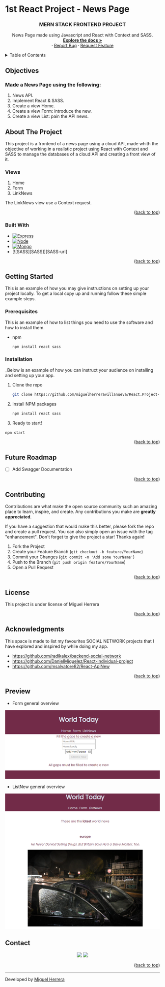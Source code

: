 # 1st React Project - News Page

 <h3 align="center">MERN STACK FRONTEND PROJECT</h3>

  <p align="center">
    News Page made using Javascript and React with Context and SASS.
    <br />
    <a href="https://github.com/miguelherreravillanueva/React.Project-Newspage"><strong>Explore the docs »</strong></a>
    <br />
    ·
    <a href="https://github.com/miguelherreravillanueva/React.Project-Newspage/issues">Report Bug</a>
    ·
    <a href="https://github.com/miguelherreravillanueva/React.Project-Newspage/issues">Request Feature</a>
  </p>
</div>



<!-- TABLE OF CONTENTS -->
<details>
  <summary>Table of Contents</summary>
  <ol>
        <li><a href="#objectives">Objectives</a></li>
    <li>
      <a href="#about-the-project">About The Project</a>
      <ul>
        <li><a href="#endpoints">Endpoints</a></li>
         <li><a href="#built-with">Built With</a></li>
      </ul>   
    </li>
    <li>
      <a href="#getting-started">Getting Started</a>
      <ul>
        <li><a href="#prerequisites">Prerequisites</a></li>
        <li><a href="#installation">Installation</a></li>
      </ul>
    </li>
    <li><a href="#future-roadmap">Future Roadmap</a></li>
    <li><a href="#contributing">Contributing</a></li>
    <li><a href="#license">License</a></li>
    <li><a href="#acknowledgments">Acknowledgments</a></li>
    <li><a href="#contact">Contact</a></li>
  </ol>
</details>

<!-- ABOUT THE OBJECTIVES -->
## Objectives
### Made a News Page using the following:
<objectives>
  <ol>
    <li>News API.<a href="https://developer.nytimes.com/apis"></a></li>
    <li>Implement React & SASS.</a></li>
    <li>Create a view Home.</a></li>
    <li>Create a view Form: introduce the new.</a></li>
    <li>Create a view List: pain the API news.</a></li>
</ol>
</objectives>


<!-- ABOUT THE PROJECT -->
## About The Project

This project is a frontend of a news page using a cloud API, made whith the objective of working in a realistic project using React with Context and SASS to manage the databases of a cloud API and creating a front view of it.


### Views

<views>
 
  <ol>
    <li>Home</a></li>
    <li>Form</a></li>
    <li>LinkNews</a></li>
  </ol>
</views>

The LinkNews view use a Context request.


<p align="right">(<a href="#readme-top">back to top</a>)</p>


### Built With

* [![Express][Express.js]][Express.js-url]
* [![Node][Node.JS]][Node.JS-url]
* [![Mongo][MongoDB]][MongoDB-url]
* [![SASS][SASS]][SASS-url]



<p align="right">(<a href="#readme-top">back to top</a>)</p>



<!-- GETTING STARTED -->
## Getting Started

This is an example of how you may give instructions on setting up your project locally.
To get a local copy up and running follow these simple example steps.

### Prerequisites

This is an example of how to list things you need to use the software and how to install them.
* npm
  ```sh
  npm install react sass
  ```

### Installation

_Below is an example of how you can instruct your audience on installing and setting up your app.

1. Clone the repo
   ```sh
   git clone https://github.com/miguelherreravillanueva/React.Project-Newspage.git
   ```
3. Install NPM packages
   ```sh
   npm install react sass
   ```
4. Ready to start!
  ```sh
  npm start
  ```


<p align="right">(<a href="#readme-top">back to top</a>)</p>


<!-- FUTURE -->
## Future Roadmap

- [ ] Add Swagger Documentation

<p align="right">(<a href="#readme-top">back to top</a>)</p>



<!-- CONTRIBUTING -->
## Contributing

Contributions are what make the open source community such an amazing place to learn, inspire, and create. Any contributions you make are **greatly appreciated**.

If you have a suggestion that would make this better, please fork the repo and create a pull request. You can also simply open an issue with the tag "enhancement".
Don't forget to give the project a star! Thanks again!

1. Fork the Project
2. Create your Feature Branch (`git checkout -b feature/YourName`)
3. Commit your Changes (`git commit -m 'Add some YourName'`)
4. Push to the Branch (`git push origin feature/YourName`)
5. Open a Pull Request

<p align="right">(<a href="#readme-top">back to top</a>)</p>



<!-- LICENSE -->
## License

This project is under license of Miguel Herrera

<p align="right">(<a href="#readme-top">back to top</a>)</p>



<!-- ACKNOWLEDGMENTS -->
## Acknowledgments

This space is made to list my favourites SOCIAL NETWORK projects that I have explored and inspired by while doing my app.

* https://github.com/radikalex/backend-social-network
* https://github.com/DanielMiguelez/React-individual-project
* https://github.com/msalvatore82/React-ApiNew 


<p align="right">(<a href="#readme-top">back to top</a>)</p>



<!-- PREVIEW -->
## Preview 

- Form general overview

![foto](./src/components/image/form.png)


- ListNew general overview

![foto](./src/components/image/linknews.png)



<!-- CONTACT -->
## Contact 
  <p align="center">
<a href = "mailto:mirkouda@gmail.com"><img src="https://img.shields.io/badge/-Gmail-%23333?style=for-the-badge&logo=gmail&logoColor=white" target="_blank"></a>
    <a href="https://www.linkedin.com/in/mherrevi/" target="_blank"><img src="https://img.shields.io/badge/-LinkedIn-%230077B5?style=for-the-badge&logo=linkedin&logoColor=white" target="_blank"></a> 
</p>

<p align="right">(<a href="#readme-top">back to top</a>)</p>

---

Developed by [Miguel Herrera](https://github.com/miguelherreravillanueva)



<!-- MARKDOWN LINKS & IMAGES -->
<!-- https://www.markdownguide.org/basic-syntax/#reference-style-links -->

[linkedin-shield]: https://img.shields.io/badge/-LinkedIn-black.svg?style=for-the-badge&logo=linkedin&colorB=555
[linkedin-url]: https://linkedin.com/in/sergiocano-dev
[product-screenshot]: images/screenshot.png
[Next.js]: https://img.shields.io/badge/next.js-000000?style=for-the-badge&logo=nextdotjs&logoColor=white
[Next-url]: https://nextjs.org/
[React.js]: https://img.shields.io/badge/React-20232A?style=for-the-badge&logo=react&logoColor=61DAFB
[React-url]: https://reactjs.org/
[Vue.js]: https://img.shields.io/badge/Vue.js-35495E?style=for-the-badge&logo=vuedotjs&logoColor=4FC08D
[Vue-url]: https://vuejs.org/
[Angular.io]: https://img.shields.io/badge/Angular-DD0031?style=for-the-badge&logo=angular&logoColor=white
[Angular-url]: https://angular.io/
[JWT]: https://img.shields.io/badge/JWT-black?style=for-the-badge&logo=JSON%20web%20tokens
[JWT-url]: https://jwt.io/
[Vercel]: https://img.shields.io/badge/vercel-%23000000.svg?style=for-the-badge&logo=vercel&logoColor=white
[Vercel-url]: https://vercel.com/
[MongoDB]: https://img.shields.io/badge/MongoDB-%234ea94b.svg?style=for-the-badge&logo=mongodb&logoColor=white
[MongoDB-url]: https://www.mongodb.com/es
[Express.js]: https://img.shields.io/badge/express.js-%23404d59.svg?style=for-the-badge&logo=express&logoColor=%2361DAFB
[Express.js-url]: https://expressjs.com/
[Node.JS]: https://img.shields.io/badge/node.js-6DA55F?style=for-the-badge&logo=node.js&logoColor=white
[Node.JS-url]: https://nextjs.org/

[Postman]: https://img.shields.io/badge/Postman-FF6C37?style=for-the-badge&logo=postman&logoColor=white
[Postman-url]: https://www.postman.com/

